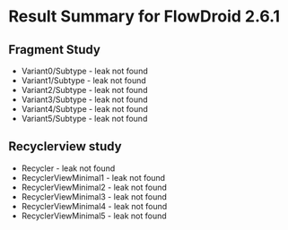 # Result Summary for FlowDroid 2.6.1

## Fragment Study
- Variant0/Subtype - leak not found
- Variant1/Subtype - leak not found
- Variant2/Subtype - leak not found 
- Variant3/Subtype - leak not found 
- Variant4/Subtype - leak not found 
- Variant5/Subtype - leak not found 



## Recyclerview study
- Recycler - leak not found
- RecyclerViewMinimal1 - leak not found
- RecyclerViewMinimal2 - leak not found
- RecyclerViewMinimal3 - leak not found
- RecyclerViewMinimal4 - leak not found
- RecyclerViewMinimal5 - leak not found